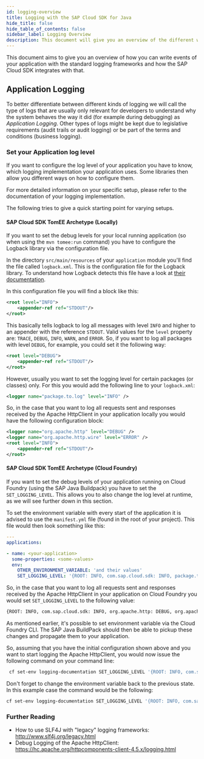 ```yaml
---
id: logging-overview
title: Logging with the SAP Cloud SDK for Java
hide_title: false
hide_table_of_contents: false
sidebar_label: Logging Overview
description: This document will give you an overview of the different ways to log information with your application.
---
```


This document aims to give you an overview of how you can write events of your application with the standard logging frameworks and how the SAP Cloud SDK integrates with that.

## Application Logging

To better differentiate between different kinds of logging we will call the type of logs that are usually only relevant for developers to understand why the system behaves the way it did (for example during debugging) as _Application Logging_.
Other types of logs might be kept due to legislative requirements (audit trails or audit logging) or be part of the terms and conditions (business logging).

[//]: # (Add some points of the history of logging in Java)

[//]: # (Add a section on what SLF4J is)

### Set your Application log level

If you want to configure the log level of your application you have to know, which logging implementation your application uses.
Some libraries then allow you different ways on how to configure them.

For more detailed information on your specific setup, please refer to the documentation of your logging implementation.

The following tries to give a quick starting point for varying setups.

#### SAP Cloud SDK TomEE Archetype (Locally)

If you want to set the debug levels for your local running application (so when using the `mvn tomee:run` command) you have to configure the Logback library via the configuration file.

In the directory `src/main/resources` of your `application` module you'll find the file called `logback.xml`.
This is the configuration file for the Logback library.
To understand how Logback detects this file have a look at [their documentation](http://logback.qos.ch/manual/configuration.html#auto_configuration).

In this configuration file you will find a block like this:

```xml
<root level="INFO">
    <appender-ref ref="STDOUT"/>
</root>
```

This basically tells logback to log all messages with level `INFO` and higher to an appender with the reference `STDOUT`.
Valid values for the `level` property are: `TRACE`, `DEBUG`, `INFO`, `WARN`, and `ERROR`.
So, if you want to log all packages with level `DEBUG`, for example, you could set it the following way:

```xml
<root level="DEBUG">
    <appender-ref ref="STDOUT"/>
</root>
```

However, usually you want to set the logging level for certain packages (or classes) only.
For this you would add the following line to your `logback.xml`:

```xml
<logger name="package.to.log" level="INFO" />
```

So, in the case that you want to log all requests sent and responses received by the Apache HttpClient in your application locally you would have the following configuration block:

```xml
<logger name="org.apache.http" level="DEBUG" />
<logger name="org.apache.http.wire" level="ERROR" />
<root level="INFO">
    <appender-ref ref="STDOUT"/>
</root>
```

#### SAP Cloud SDK TomEE Archetype (Cloud Foundry)

If you want to set the debug levels of your application running on Cloud Foundry (using the SAP Java Buildpack) you have to set the `SET_LOGGING_LEVEL`.
This allows you to also change the log level at runtime, as we will see further down in this section.

To set the environment variable with every start of the application it is advised to use the `manifest.yml` file (found in the root of your project).
This file would then look something like this:

```yaml
---
applications:

- name: <your-application>
  some-properties: <some-values>
  env:
    OTHER_ENVIRONMENT_VARIABLE: 'and their values'
    SET_LOGGING_LEVEL: '{ROOT: INFO, com.sap.cloud.sdk: INFO, package.to.log: DEBUG}'
```

So, in the case that you want to log all requests sent and responses received by the Apache HttpClient in your application on Cloud Foundry you would set `SET_LOGGING_LEVEL` to the following value:

```bash
{ROOT: INFO, com.sap.cloud.sdk: INFO, org.apache.http: DEBUG, org.apache.http.wire: ERROR}
```

As mentioned earlier, it's possible to set environment variable via the Cloud Foundry CLI.
The SAP Java BuildPack should then be able to pickup these changes and propagate them to your application.

So, assuming that you have the initial configuration shown above and you want to start logging the Apache HttpClient, you would now issue the following command on your command line:

```bash
 cf set-env logging-documentation SET_LOGGING_LEVEL '{ROOT: INFO, com.sap.cloud.sdk: INFO, org.apache.http: DEBUG, org.apache.http.wire: ERROR}'
```

Don't forget to change the environment variable back to the previous state.
In this example case the command would be the following:

```bash
cf set-env logging-documentation SET_LOGGING_LEVEL '{ROOT: INFO, com.sap.cloud.sdk: INFO}'
```

[//]: # (Think of further usage scenarios. Spring? CAP?)

### Further Reading

- How to use SLF4J with "legacy" logging frameworks: <http://www.slf4j.org/legacy.html>
- Debug Logging of the Apache HttpClient: <https://hc.apache.org/httpcomponents-client-4.5.x/logging.html>
